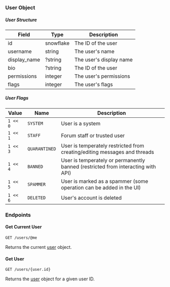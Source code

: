 ### User Object

##### User Structure

| Field        | Type      | Description             |
|--------------|-----------|-------------------------|
| id           | snowflake | The ID of the user      |
| username     | string    | The user's name         |
| display_name | ?string   | The user's display name |
| bio          | ?string   | The ID of the user      |
| permissions  | integer   | The user's permissions  |
| flags        | integer   | The user's flags        |

##### User Flags
| Value    | Name          | Description                                                                      |
|----------|---------------|----------------------------------------------------------------------------------|
| `1 << 0` | `SYSTEM`      | User is a system                                                                 |
| `1 << 1` | `STAFF`       | Forum staff or trusted user                                                      |
| `1 << 3` | `QUARANTINED` | User is temperately restricted from creating/editing messages and threads        |
| `1 << 4` | `BANNED`      | User is temperately or permanently banned (restricted from interacting with API) |
| `1 << 5` | `SPAMMER`     | User is marked as a spammer (some operation can be added in the UI)              |
| `1 << 6` | `DELETED`     | User's account is deleted                                                        |

### Endpoints

#### Get Current User
```http
GET /users/@me
```
Returns the current [user](#user-object) object.

#### Get User
```http
GET /users/{user.id}
```
Returns the [user](#user-object) object for a given user ID.
